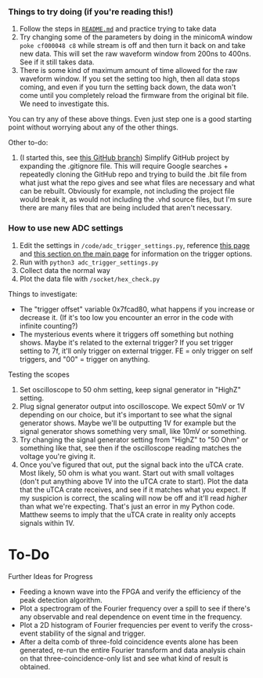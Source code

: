 ### Things to try doing (if you're reading this!)
1. Follow the steps in [`README.md`](../README.md) and practice trying to take data
2. Try changing some of the parameters by doing in the minicomA window `poke cf000048 c8` while stream is off and then turn it back on and take new data. This will set the raw waveform window from 200ns to 400ns. See if it still takes data.
3. There is some kind of maximum amount of time allowed for the raw waveform window. If you set the setting too high, then all data stops coming, and even if you turn the setting back down, the data won't come until you completely reload the firmware from the original bit file. We need to investigate this. 

You can try any of these above things. Even just step one is a good starting point without worrying about any of the other things. 

Other to-do:

1. (I started this, see [this GitHub branch](https://github.com/prebys/mu2e_UEM_firmware/tree/minimal?tab=readme-ov-file)) Simplify GitHub project by expanding the .gitignore file. This will require Google searches + repeatedly cloning the GitHub repo and trying to build the .bit file from what just what the repo gives and see what files are necessary and what can be rebuilt. Obviously for example, not including the project file would break it, as would not including the .vhd source files, but I'm sure there are many files that are being included that aren't necessary. 


### How to use new ADC settings
1. Edit the settings in `/code/adc_trigger_settings.py`, reference [this page](https://github.com/prebys/mu2e_UEM_firmware/blob/main/documentation_texts/trigger_settings.md) and [this section on the main page](https://github.com/prebys/mu2e_UEM_firmware/tree/main?tab=readme-ov-file#configurable-bit-options-and-their-current-settings) for information on the trigger options.
2. Run with `python3 adc_trigger_settings.py`
3. Collect data the normal way
4. Plot the data file with `/socket/hex_check.py`

Things to investigate:
- The "trigger offset" variable 0x7fcad80, what happens if you increase or decrease it. (If it's too low you encounter an error in the code with infinite counting?)
- The mysterious events where it triggers off something but nothing shows. Maybe it's related to the external trigger? If you set trigger setting to 7f, it'll only trigger on external trigger. FE = only trigger on self triggers, and "00" = trigger on anything.

Testing the scopes
1. Set oscilloscope to 50 ohm setting, keep signal generator in "HighZ" setting.
2. Plug signal generator output into oscilloscope. We expect 50mV or 1V depending on our choice, but it's important to see what the signal generator shows. Maybe we'll be outputting 1V for example but the signal generator shows something very small, like 10mV or something.
3. Try changing the signal generator setting from "HighZ" to "50 Ohm" or something like that, see then if the oscilloscope reading matches the voltage you're giving it.
4. Once you've figured that out, put the signal back into the uTCA crate. Most likely, 50 ohm is what you want. Start out with small voltages (don't put anything above 1V into the uTCA crate to start). Plot the data that the uTCA crate receives, and see if it matches what you expect. If my suspicion is correct, the scaling will now be off and it'll read *higher* than what we're expecting. That's just an error in my Python code. Matthew seems to imply that the uTCA crate in reality only accepts signals within 1V.


# To-Do

Further Ideas for Progress
- Feeding a known wave into the FPGA and verify the efficiency of the peak detection algorithm.
- Plot a spectrogram of the Fourier frequency over a spill to see if there's any observable and real dependence on event time in the frequency.
- Plot a 2D histogram of Fourier frequencies per event to verify the cross-event stability of the signal and trigger.
- After a delta comb of three-fold coincidence events alone has been generated, re-run the entire Fourier transform and data analysis chain on that three-coincidence-only list and see what kind of result is obtained.
